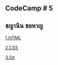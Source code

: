 ## CodeCamp # 5

## ชญานิน ชลหาญ

[1.HTML](https://github.com/cchayanin/CodeCamp5/tree/master/1.HTML)

[2.CSS](https://github.com/cchayanin/CodeCamp5/tree/master/2.CSS)

[3.Git](https://github.com/cchayanin/CodeCamp5/tree/master/3.Git)
